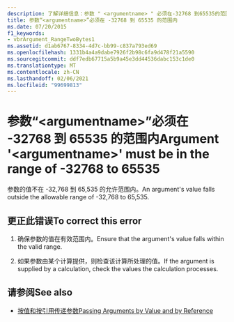 ```yaml
---
description: 了解详细信息：参数 " <argumentname> " 必须在-32768 到65535的范围内
title: 参数“<argumentname>”必须在 -32768 到 65535 的范围内
ms.date: 07/20/2015
f1_keywords:
- vbrArgument_RangeTwoBytes1
ms.assetid: d1ab6767-8334-4d7c-bb99-c837a793ed69
ms.openlocfilehash: 1331b4a4a9dabe7926f2b98c6fa9d478f21a5590
ms.sourcegitcommit: ddf7edb67715a5b9a45e3dd44536dabc153c1de0
ms.translationtype: MT
ms.contentlocale: zh-CN
ms.lasthandoff: 02/06/2021
ms.locfileid: "99699813"
---
```

# <a name="argument-argumentname-must-be-in-the-range-of--32768-to-65535"></a><span data-ttu-id="32d58-103">参数“\<argumentname>”必须在 -32768 到 65535 的范围内</span><span class="sxs-lookup"><span data-stu-id="32d58-103">Argument '\<argumentname>' must be in the range of -32768 to 65535</span></span>

<span data-ttu-id="32d58-104">参数的值不在 -32,768 到 65,535 的允许范围内。</span><span class="sxs-lookup"><span data-stu-id="32d58-104">An argument's value falls outside the allowable range of -32,768 to 65,535.</span></span>  
  
## <a name="to-correct-this-error"></a><span data-ttu-id="32d58-105">更正此错误</span><span class="sxs-lookup"><span data-stu-id="32d58-105">To correct this error</span></span>  
  
1. <span data-ttu-id="32d58-106">确保参数的值在有效范围内。</span><span class="sxs-lookup"><span data-stu-id="32d58-106">Ensure that the argument's value falls within the valid range.</span></span>  
  
2. <span data-ttu-id="32d58-107">如果参数由某个计算提供，则检查该计算所处理的值。</span><span class="sxs-lookup"><span data-stu-id="32d58-107">If the argument is supplied by a calculation, check the values the calculation processes.</span></span>  
  
## <a name="see-also"></a><span data-ttu-id="32d58-108">请参阅</span><span class="sxs-lookup"><span data-stu-id="32d58-108">See also</span></span>

- [<span data-ttu-id="32d58-109">按值和按引用传递参数</span><span class="sxs-lookup"><span data-stu-id="32d58-109">Passing Arguments by Value and by Reference</span></span>](../programming-guide/language-features/procedures/passing-arguments-by-value-and-by-reference.md)
